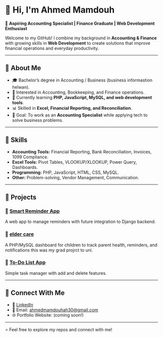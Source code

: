 # 👋 Hi, I'm Ahmed Mamdouh  

🎯 **Aspiring Accounting Specialist | Finance Graduate | Web Development Enthusiast**  

Welcome to my GitHub! I combine my background in **Accounting & Finance** with growing skills in **Web Development** to create solutions that improve financial operations and everyday productivity.  

---

## 🔹 About Me
- 🎓 Bachelor’s degree in Accounting / Business (business informastion helwan).  
- 💼 Interested in Accounting, Bookkeeping, and Finance operations.  
- 🌱 Currently learning **PHP, JavaScript, MySQL, and web development tools**.  
- 📊 Skilled in **Excel, Financial Reporting, and Reconciliation**.  
- 🚀 Goal: To work as an **Accounting Specialist** while applying tech to solve business problems.  

---

## 🔹 Skills
- **Accounting Tools:** Financial Reporting, Bank Reconciliation, Invoices, 1099 Compliance.  
- **Excel Tools:** Pivot Tables, VLOOKUP/XLOOKUP, Power Query, Dashboards.  
- **Programming:** PHP, JavaScript, HTML, CSS, MySQL.  
- **Other:** Problem-solving, Vendor Management, Communication.  

---

## 🔹 Projects
### 📌 [Smart Reminder App](https://github.com/do7a123/smartreminder.git)  
A web app to manage reminders with future integration to Django backend.  

### 📌 [elder care](https://github.com/do7a123/Eldercare.git)  
A PHP/MySQL dashboard for children to track parent health, reminders, and notifications this was my grad projrct to uni.  

### 📌 [To-Do List App](https://github.com/do7a123/todo-list.git)  
Simple task manager with add and delete features.  



---

## 🔹 Connect With Me
- 💼 [LinkedIn](https://www.linkedin.com/in/ahmed-mamdouh-a7024b375)  
- 📧 Email: ahmedmamdouhah30@gmail.com  
- 🌐 Portfolio Website: (coming soon!)  

---
⭐️ Feel free to explore my repos and connect with me!
